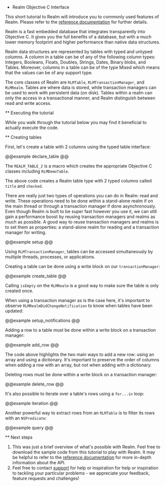 * Realm Objective C Interface

This short tutorial to Realm will introduce you to
commonly used features of Realm. Please refer to the
<a href="http://www.tightdb.com/documentation/ObjectiveC_ref/1/Reference/">reference documentation</a>
for further details.

Realm is a fast embedded database that integrates transparently
into Objective C. It gives you the full benefits of a database, but
with a much lower memory footprint and higher performance than native
data structures.

Realm data structures are represented by tables with typed and
untyped columns. A column in a table can be of any of the following
column types: Integers, Booleans, Floats, Doubles, Strings, Dates,
Binary blobs, and Tables. Moreover, columns in a table can be of the
type Mixed which means that the values can be of any support type.

The core classes of Realm are <code>RLMTable</code>,
<code>RLMTransactionManager</code>, and <code>RLMRealm</code>. Tables are where
data is stored, while transaction managers can be used to work with
persistent data (on disk). Tables within a realm can only the access in
a transactional manner, and Realm distinguish between read and write access.

** Executing the tutorial

While you walk through the tutorial below you may find it beneficial to actually execute the code.

** Creating tables

First, let's create a table with 2 columns using the typed table interface:

@@example declare_table @@

The <code>REALM_TABLE_2</code> is a macro which creates the appropriate Objective C classes
including <code>RLMDemoTable</code>.

The above code creates a Realm table type with 2 typed columns called 
<code>title</code> and <code>checked</code>.

There are really just two types of operations you can do in Realm: read and write. 
These operations need to be done within a stand-alone realm if on the main thread 
or through a transaction manager if done asynchronously. Even though Realm is built to 
be super fast however you use it, we can still gain a performance boost by reusing 
transaction managers and realms as much as possible. A good way to reuse transaction 
managers and realms is to set them as properties: 
a stand-alone realm for reading and a transaction manager for writing.

@@example setup @@

Using `RLMTransactionManager`, tables can be accessed simultaneously by 
multiple threads, processes, or applications.

Creating a table can be done using a write block on our <code>transactionManager</code>:

@@example create_table @@

Calling <code>isEmpty</code> on the <code>RLMRealm</code> is a good way to 
make sure the table is only created once.

When using a transaction manager as is the case here, it's important to observe 
<code>RLMRealmDidChangeNotification</code> to know when tables have been updated:

@@example setup_notifications @@

Adding a row to a table must be done within a write block on a transaction manager:

@@example add_row @@

The code above highlights the two main ways to add a new row: using an array and 
using a dictionary. It's important to preserve the order of columns when adding 
a row with an array, but not when adding with a dictionary.

Deleting rows must be done within a write block on a transaction manager:

@@example delete_row @@

It's also possible to iterate over a table's rows using a <code>for...in</code> loop:

@@example iteration @@

Another powerful way to extract rows from an <code>RLMTable</code> is to filter 
its rows with an <code>NSPredicate</code>:

@@example query @@

** Next steps

<ol>

<li>This was just a brief overview of what's possible with Realm. Feel free to download 
the sample code from this tutorial to play with Realm. It may be helpful to refer to the 
<a href="http://www.tightdb.com/documentation/ObjectiveC_ref/1/Reference/">reference
documentation</a> for more in-depth information about the API.</li>

<li>Feel free to contact <a href="mailto:support@tightdb.com">support</a> 
for help or inspiration
for help or inspiration to tackling your particular problems - we appreciate 
your feedback, feature requests and challenges!</li>

</ol>
